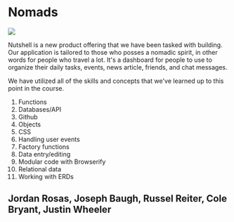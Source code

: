 # Nomads

![](nomad.gif)

Nutshell is a new product offering that we have been tasked with building. Our application is tailored to those who posses a nomadic spirit, in other words for people who travel a lot. It's a dashboard for people to use to organize their daily tasks, events, news article, friends, and chat messages.

We have utilized all of the skills and concepts that we've learned up to this point in the course.

1. Functions
1. Databases/API
1. Github
1. Objects
1. CSS
1. Handling user events
1. Factory functions
1. Data entry/editing
1. Modular code with Browserify
1. Relational data
1. Working with ERDs
## Jordan Rosas, Joseph Baugh, Russel Reiter, Cole Bryant, Justin Wheeler
